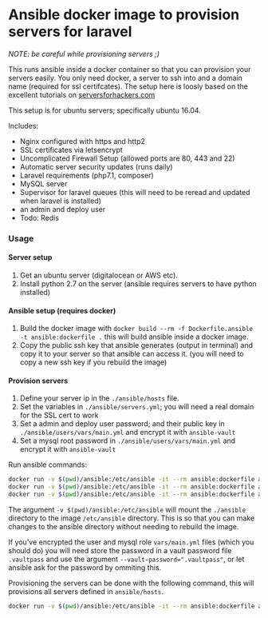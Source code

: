# Ansible docker image to provision servers for laravel

*NOTE: be careful while provisioning servers ;)*

This runs ansible inside a docker container so that you can provision
your servers easily. You only need docker, a server to ssh into
and a domain name (required for ssl certifcates). The setup here is loosly based on the excellent tutorials on [serversforhackers.com](https://serversforhackers.com/)

This setup is for ubuntu servers; specifically ubuntu 16.04.

Includes:
- Nginx configured with https and http2
- SSL certificates via letsencrypt
- Uncomplicated Firewall Setup (allowed ports are 80, 443 and 22)
- Automatic server security updates (runs daily)
- Laravel requirements (php7.1, composer)
- MySQL server
- Supervisor for laravel queues (this will need to be reread and updated when laravel is installed)
- an admin and deploy user
- Todo: Redis

### Usage

#### Server setup
1. Get an ubuntu server (digitalocean or AWS etc).
2. Install python 2.7 on the server (ansible requires servers to have python installed)

#### Ansible setup (requires docker)
1. Build the docker image with `docker build --rm -f Dockerfile.ansible -t ansible:dockerfile .` this will build ansible inside a docker image.
2. Copy the public ssh key that ansible generates (output in terminal) and copy it to your server so that ansible can access it. (you will need to copy a new ssh key if you rebuild the image)

#### Provision servers
1. Define your server ip in the `./ansible/hosts` file.
2. Set the variables in `./ansible/servers.yml`; you will need a real domain for the SSL cert to work
3. Set a admin and deploy user password; and their public key in `./ansible/users/vars/main.yml` and encrypt it with `ansible-vault`
4. Set a mysql root password in `./ansible/users/vars/main.yml` and encrypt it with `ansible-vault`

Run ansible commands:

```sh
docker run -v $(pwd)/ansible:/etc/ansible -it --rm ansible:dockerfile ansible
docker run -v $(pwd)/ansible:/etc/ansible -it --rm ansible:dockerfile ansible-playbook
docker run -v $(pwd)/ansible:/etc/ansible -it --rm ansible:dockerfile ansible-vault
```

The argument `-v $(pwd)/ansible:/etc/ansible` will mount the `./ansible` directory to the image `/etc/ansible` directory. This is so that you can make changes to the ansible directory without needing to rebuild the image.

 If you've encrypted the user and mysql role `vars/main.yml` files (which you should do) you will need store the password in a vault password file `.vaultpass` and use the argument `--vault-password=".vaultpass"`, or let ansible ask for the password by ommiting this.

Provisioning the servers can be done with the following command, this will provisions all servers defined in `ansible/hosts`.

```sh
docker run -v $(pwd)/ansible:/etc/ansible -it --rm ansible:dockerfile ansible-playbook --vault-password=".vaultpass" servers.yml
```
